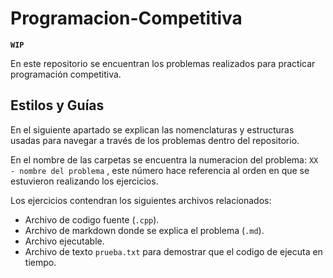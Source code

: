 # Programacion-Competitiva

**`WIP`**

En este repositorio se encuentran los problemas realizados para practicar programación competitiva.

## Estilos y Guías

En el siguiente apartado se explican las nomenclaturas y estructuras usadas para  navegar a través de los problemas dentro del repositorio.

En el nombre de las carpetas se encuentra la numeracion del problema: `XX - nombre del problema` , este número hace referencia al orden en que se estuvieron realizando los ejercicios.

Los ejercicios contendran los siguientes archivos relacionados:

- Archivo de codigo fuente (`.cpp`).
- Archivo de markdown donde se explica el problema (`.md`).
- Archivo ejecutable.
- Archivo de texto `prueba.txt` para demostrar que el codigo de ejecuta en tiempo.
